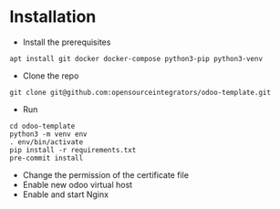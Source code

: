# Installation

* Install the prerequisites
```shell
apt install git docker docker-compose python3-pip python3-venv
```
* Clone the repo
```shell
git clone git@github.com:opensourceintegrators/odoo-template.git
```
* Run
```shell
cd odoo-template
python3 -m venv env
. env/bin/activate
pip install -r requirements.txt
pre-commit install
```

* Change the permission of the certificate file
* Enable new odoo virtual host
* Enable and start Nginx
